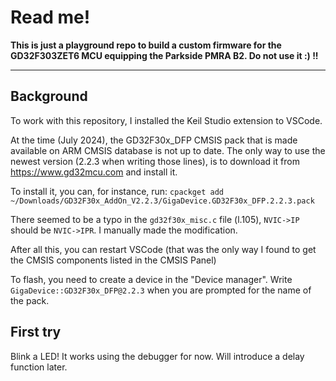 # Read me!

**This is just a playground repo to build a custom firmware for the GD32F303ZET6 MCU equipping the Parkside PMRA B2.
Do not use it :) !!**

---


## Background

To work with this repository, I installed the Keil Studio extension to VSCode.

At the time (July 2024), the GD32F30x_DFP CMSIS pack that is made available on ARM CMSIS database is not up to date. The only way to use the newest version (2.2.3 when writing those lines), is to download it from https://www.gd32mcu.com and install it.

To install it, you can, for instance, run: `cpackget add ~/Downloads/GD32F30x_AddOn_V2.2.3/GigaDevice.GD32F30x_DFP.2.2.3.pack`

There seemed to be a typo in the `gd32f30x_misc.c` file (l.105), `NVIC->IP` should be `NVIC->IPR`. I manually made the modification.

After all this, you can restart VSCode (that was the only way I found to get the CMSIS components listed in the CMSIS Panel)

To flash, you need to create a device in the "Device manager". Write `GigaDevice::GD32F30x_DFP@2.2.3` when you are prompted for the name of the pack.

## First try

Blink a LED!
It works using the debugger for now. Will introduce a delay function later.